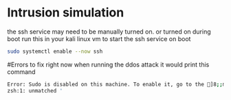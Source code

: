 # Intrusion simulation
the ssh service may need to be manually turned on. or turned on during boot
run this in your kali linux vm to start the ssh service on boot
```sh
sudo systemctl enable --now ssh
```
#Errors to fix 
right now when running the ddos attack it would print this command
```sh
Error: Sudo is disabled on this machine. To enable it, go to the ]8;;ms-settings:developers\Developer Settings page]8;;\ in the Settings app
zsh:1: unmatched '
```

 
